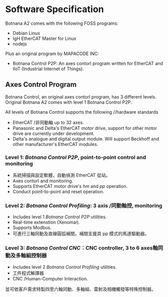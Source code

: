 # Software Specification

Botnana A2 comes with the following FOSS programs:

* Debian Linux
* IgH EtherCAT Master for Linux
* nodejs

Plus an original program by MAPACODE INC:

* Botnana Control P2P: An axes contorl program written for EtherCAT and IIoT (Industrial Internet of Things).

## Axes Control Program

Botnana Control, an original axes contorl program, has 3 different levels.
Original Botnana A2 comes with level 1 Botnana Control P2P.

All levels of Botnana Control supports the following //hardware standards

* EtherCAT /非同動軸 up to 32 axes.
* Panasonic and Delta's EtherCAT motor drive,
support for other motor drive are currently under development.
* Delta's analogue and digital output module. 
Will support Beckhoff and other manufacturer's EtherCAT modules.

### Level 1: _Botnana Control P2P_, point-to-point control and monitoring

* 系統掃描與設定軟體，自動偵測 EtherCAT 從站。
* Axes contorl and monitoring.
* Supports EtherCAT motor drive's _hm_ and _pp_ operation.
* Conduct point-to-point and reset operation.

### Level 2: _Botnana Control Profiling_: 3 axis /同動軸控, monitoring

* Includes level 1 _Botnana Control P2P_ utilities.
* Real-time extenstion (Xenomai).
* Supports Modbus.
* 可進行三軸同動及直線圓弧補間。補間支援具 pp 模式的馬達驅動器。

### Level 3: _Botnana Control CNC_：CNC controller, 3 to 6 axes軸同動及多軸組控制器

* Includes level 2 _Botnana Control Profiling_ utilities.
* 工件程式解譯器
* CNC /Human-Computer Interaction.

並可依客戶需求特製四至六軸同動、多軸組、雷射及相機觸發等特殊控制器。
